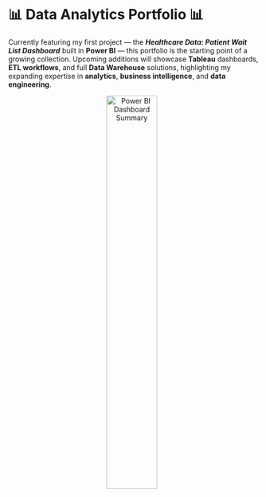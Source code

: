 # 📊 Data Analytics Portfolio 📊

Currently featuring my first project — the ***Healthcare Data: Patient Wait List Dashboard*** built in **Power BI** — this portfolio is the starting point of a growing collection. Upcoming additions will showcase **Tableau** dashboards, **ETL workflows**, and full **Data Warehouse** solutions, highlighting my expanding expertise in **analytics**, **business intelligence**, and **data engineering**.

<p align="center">
  <img src="power-bi-projects/healthcare-data-patient-wait-list/dashboard-screenshots
/Summary.png" alt="Power BI Dashboard Summary" width="45%"/>
  &nbsp; <!
  <img src="power-bi-projects/healthcare-data-patient-wait-list/dashboard-screenshots
/Detail.png" alt="Power BI Dashboard Detail" width="45%"/>
</p>

